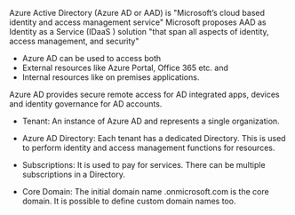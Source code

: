 Azure Active Directory (Azure AD or AAD) is "Microsoft’s cloud based identity and access management service"
Microsoft proposes AAD as Identity as a Service (IDaaS ) solution "that span all aspects of identity, access management, and security"

- Azure AD can be used to access both
 - External resources like Azure Portal, Office 365 etc. and
 - Internal resources like on premises applications.

Azure AD provides secure remote access for AD integrated apps, devices and identity governance for AD accounts.

- Tenant: An instance of Azure AD and represents a single organization.

- Azure AD Directory: Each tenant has a dedicated Directory. This is used
to perform identity and access management functions for resources.

- Subscriptions: It is used to pay for services. There can be multiple
subscriptions in a Directory.

- Core Domain: The initial domain name <tenant>.onmicrosoft.com is
the core domain. It is possible to define custom domain names too.

